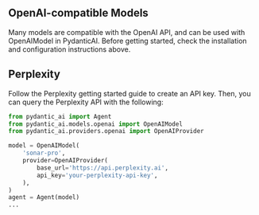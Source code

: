 ## OpenAI-compatible Models

Many models are compatible with the OpenAI API, and can be used with OpenAIModel in PydanticAI. Before getting started, check the installation and configuration instructions above.


## Perplexity
Follow the Perplexity getting started guide to create an API key. Then, you can query the Perplexity API with the following:

```python
from pydantic_ai import Agent
from pydantic_ai.models.openai import OpenAIModel
from pydantic_ai.providers.openai import OpenAIProvider

model = OpenAIModel(
    'sonar-pro',
    provider=OpenAIProvider(
        base_url='https://api.perplexity.ai',
        api_key='your-perplexity-api-key',
    ),
)
agent = Agent(model)
...
```